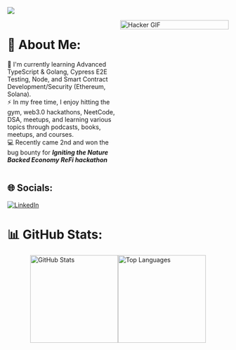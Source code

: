 ![](https://komarev.com/ghpvc/?username=lucaliebenberg&label=Profile%20Visits&color=blue&style=for-the-badge)

<div style="display: flex; align-items: flex-start;">

  <div style="flex: 1; padding-right: 10px;">
    <h1>💫 About Me:</h1>
    <p>
      🧠 I'm currently learning Advanced TypeScript & Golang, Cypress E2E Testing, Node, and Smart Contract Development/Security (Ethereum, Solana).<br>
      ⚡ In my free time, I enjoy hitting the gym, web3.0 hackathons, NeetCode, DSA, meetups, and learning various topics through podcasts, books, meetups, and courses.<br>
      💻 Recently came 2nd and won the bug bounty for <strong><i>Igniting the Nature Backed Economy ReFi hackathon</i></strong>
    </p>
  </div>

  <div style="flex: 1;">
    <img src="https://media.giphy.com/media/1oF1KAEYvmXBMo6uTS/giphy.gif" alt="Hacker GIF" style="width: 100%;">
  </div>

</div>

## 🌐 Socials:
[![LinkedIn](https://img.shields.io/badge/LinkedIn-%230077B5.svg?logo=linkedin&logoColor=white)](https://linkedin.com/in/luca-liebenberg/)

# 📊 GitHub Stats:
<div style="display: flex; justify-content: center;">
  <img src="https://github-readme-stats.vercel.app/api?username=lucaliebenberg&theme=dark&hide_border=false&include_all_commits=false&count_private=false" alt="GitHub Stats" style="height: 200px;"/>
  <img src="https://github-readme-stats.vercel.app/api/top-langs/?username=lucaliebenberg&theme=dark&hide_border=false&include_all_commits=false&count_private=false&layout=compact" alt="Top Languages" style="height: 200px;"/>
</div>
